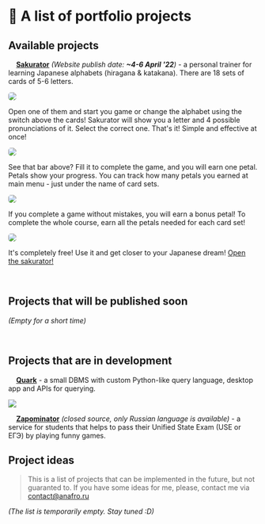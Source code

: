 # 📃 A list of portfolio projects

## Available projects

<img src="https://raw.githubusercontent.com/anafro/anafro/444a517756c328110c0ee10dbc06f39827463a64/Logos/Sakurator.svg" width="12" height="12"> [**Sakurator**](https://github.com/anafro/sakurator) *(Website publish date: **~4-6 April '22**)* - a personal trainer for learning Japanese alphabets (hiragana & katakana). There are 18 sets of cards of 5-6 letters. 

<img src="https://github.com/anafro/anafro/blob/main/Screenshots/Sakurator-Index.png?raw=true" style="border-radius:5px">

Open one of them and start you game or change the alphabet using the switch above the cards! Sakurator will show you a letter and 4 possible pronunciations of it. Select the correct one. That's it! Simple and effective at once!

<img src="https://github.com/anafro/anafro/blob/main/Screenshots/Sakurator-InGame.png?raw=true" style="border-radius:5px">

See that bar above? Fill it to complete the game, and you will earn one petal. Petals show your progress. You can track how many petals you earned at main menu - just under the name of card sets.

<img src="https://github.com/anafro/anafro/blob/main/Screenshots/Sakurator-InGame-With-Petals.png?raw=true" style="border-radius:5px">

If you complete a game without mistakes, you will earn a bonus petal! To complete the whole course, earn all the petals needed for each card set!

<img src="https://github.com/anafro/anafro/blob/main/Screenshots/Sakurator-Completed.png?raw=true" style="border-radius:5px">

It's completely free! Use it and get closer to your Japanese dream! [Open the sakurator!](https://sakurator.anafro.ru) 

<br/>


## Projects that will be published soon

*(Empty for a short time)*

<br/>

## Projects that are in development

<img src="https://github.com/anafro/anafro/blob/main/Logos/Quark.svg?raw=true" width="12" height="12"> [**Quark**](https://github.com/anafro/quark) - a small DBMS with custom Python-like query language, desktop app and APIs for querying.

<img src="https://github.com/anafro/anafro/blob/main/Prototypes/Quark.png?raw=true">

<br/>

<img src="https://github.com/anafro/anafro/blob/main/Logos/Zapominator.svg?raw=true" width="12" height="12"> [**Zapominator**](https://zapominator.ru) *(closed source, only Russian language is available)* - a service for students that helps to pass their Unified State Exam (USE or ЕГЭ) by playing funny games.

## Project ideas

> This is a list of projects that can be implemented in the future, but not guaranted to. If you have some ideas for me, please, contact me via contact@anafro.ru

*(The list is temporarily empty. Stay tuned :D)*